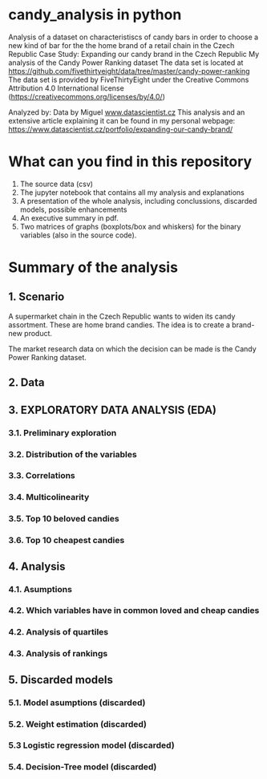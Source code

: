 # candy_analysis in python
Analysis of a dataset on characteristiscs of candy bars in order to choose a new kind of bar for the the home brand of a retail chain in the Czech Republic
Case Study: Expanding our candy brand in the Czech Republic
My analysis of the Candy Power Ranking dataset
The data set is located at https://github.com/fivethirtyeight/data/tree/master/candy-power-ranking  
The data set is provided by FiveThirtyEight under the Creative Commons Attribution 4.0 International license (https://creativecommons.org/licenses/by/4.0/)

Analyzed by: Data by Miguel www.datascientist.cz
This analysis and an extensive article explaining it can be found in my personal webpage: https://www.datascientist.cz/portfolio/expanding-our-candy-brand/
# What can you find in this repository
1. The source data (csv)
2. The jupyter notebook that contains all my analysis and explanations
3. A presentation of the whole analysis, including conclussions, discarded models, possible enhancements
4. An executive summary in pdf.
5. Two matrices of graphs (boxplots/box and whiskers) for the binary variables (also in the source code).

# Summary of the analysis
## 1. Scenario
A supermarket chain in the Czech Republic wants to widen its candy assortment. These are home brand candies. The idea is to create a brand-new product.

The market research data on which the decision can be made is the Candy Power Ranking dataset.

## 2. Data


## 3. EXPLORATORY DATA ANALYSIS (EDA)
### 3.1. Preliminary exploration
### 3.2. Distribution of the variables
### 3.3. Correlations
### 3.4. Multicolinearity
### 3.5. Top 10 beloved candies
### 3.6. Top 10 cheapest candies

## 4. Analysis
### 4.1. Asumptions
### 4.2. Which variables have in common loved and cheap candies
### 4.2. Analysis of quartiles
### 4.3. Analysis of rankings

## 5. Discarded models
### 5.1. Model asumptions (discarded)
### 5.2. Weight estimation (discarded)
### 5.3 Logistic regression model (discarded)
### 5.4. Decision-Tree model (discarded)
